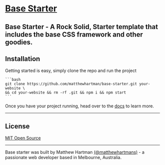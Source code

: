 # [Base Starter](http://getbase.org)

## Base Starter - A Rock Solid, Starter template that includes the base CSS framework and other goodies.

## Installation
Getting started is easy, simply clone the repo and run the project

    ```bash
    git clone https://github.com/matthewhartman/base-starter.git your-website \
    && cd your-website && rm -rf .git && npm i && npm start
    ```

Once you have your project running, head over to the [docs](https://github.com/getbase/base#documentation) to learn more.

* * *

## License
[MIT Open Source](https://opensource.org/licenses/MIT)

* * *

Base starter was built by Matthew Hartman [(@matthewhartmans)](http://twitter.com/matthewhartmans) - a passionate web developer based in Melbourne, Australia.